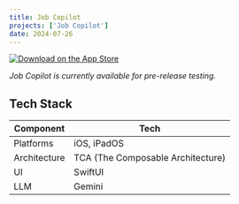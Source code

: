 ```yaml
---
title: Job Copilot
projects: ['Job Copilot']
date: 2024-07-26
---
```

<a href="https://apps.apple.com/app/kaomoji-fonts-aesthetext/id6502849857">
  <img src="https://developer.apple.com/app-store/marketing/guidelines/images/badge-download-on-the-app-store.svg" alt="Download on the App Store">
</a>

*Job Copilot is currently available for pre-release testing.*

## Tech Stack 
| Component    | Tech                              |
| ------------ | --------------------------------- |
| Platforms    | iOS, iPadOS                       |
| Architecture | TCA (The Composable Architecture) |
| UI           | SwiftUI                           |
| LLM          | Gemini                            |



